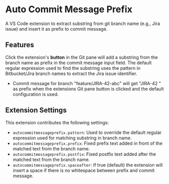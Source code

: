 # Auto Commit Message Prefix
A VS Code extension to extract substring from git branch name (e.g., Jira issue) and insert it as prefix to commit message.

## Features

Click the extension's **button** in the Git pane will add a substring from the branch name as prefix in the commit message input field. The default regular expression used to find the substring uses the pattern in Bitbucket/Jira branch names to extract the Jira issue identifier.
* Commit message for branch "feature/JIRA-42-abc" will get "JIRA-42 " as prefix when the extensions Git pane button is clicked and the default configuration is used.

## Extension Settings

This extension contributes the following settings:

* `autocommitmessageprefix.pattern`: Used to override the default regular expression used for matching substring in branch name.
* `autocommitmessageprefix.prefix`: Fixed prefix text added in front of the matched text from the branch name.
* `autocommitmessageprefix.postfix`: Fixed postfix text added after the matched text from the branch name.
* `autocommitmessageprefix.spaceafter`: If true (default) the extension will insert a space if there is no whitespace between prefix and commit message.
